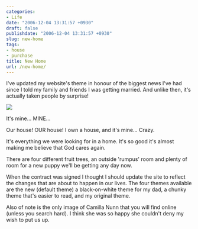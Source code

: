 ```yaml
---
categories:
- Life
date: "2006-12-04 13:31:57 +0930"
draft: false
publishdate: "2006-12-04 13:31:57 +0930"
slug: new-home
tags:
- house
- purchase
title: New Home
url: /new-home/
---
```

I've updated my website's theme in honour of the biggest news I've had
since I told my family and friends I was getting married. And unlike
then, it's actually taken people by surprise!

![](https://turbo.geekorium.com.au/wp-content/uploads/DSC002721.jpg)

It's mine... MINE...

Our house! OUR house! I own a house, and it's mine... Crazy.

It's everything we were looking for in a home. It's so good it's almost
making me believe that God cares again.

There are four different fruit trees, an outside 'rumpus' room and
plenty of room for a new puppy we'll be getting any day now.

When the contract was signed I thought I should update the site to
reflect the changes that are about to happen in our lives. The four
themes available are the new (default theme) a black-on-white theme for
my dad, a chunky theme that's easier to read, and my original theme.

Also of note is the only image of Camilla Nunn that you will find online
(unless you search hard). I think she was so happy she couldn't deny my
wish to put us up.